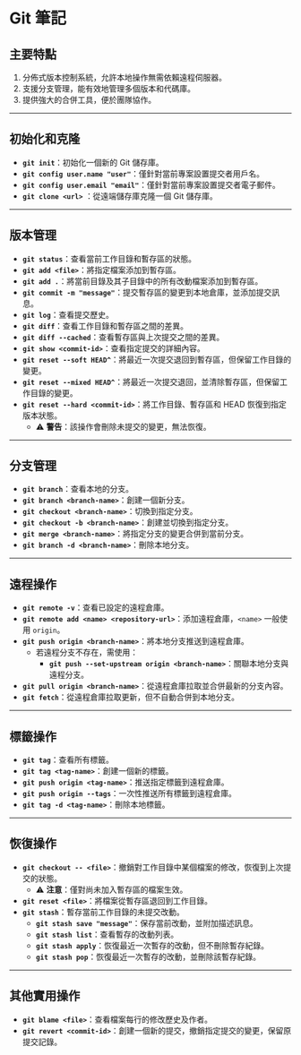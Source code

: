 # **Git 筆記**

## **主要特點**
1. 分佈式版本控制系統，允許本地操作無需依賴遠程伺服器。
2. 支援分支管理，能有效地管理多個版本和代碼庫。
3. 提供強大的合併工具，便於團隊協作。

---

## **初始化和克隆**
- **`git init`**：初始化一個新的 Git 儲存庫。  
- **`git config user.name "user"`**：僅針對當前專案設置提交者用戶名。  
- **`git config user.email "email"`**：僅針對當前專案設置提交者電子郵件。  
- **`git clone <url>`** ：從遠端儲存庫克隆一個 Git 儲存庫。

---

## **版本管理**
- **`git status`**：查看當前工作目錄和暫存區的狀態。  
- **`git add <file>`**：將指定檔案添加到暫存區。  
- **`git add .`**：將當前目錄及其子目錄中的所有改動檔案添加到暫存區。  
- **`git commit -m "message"`**：提交暫存區的變更到本地倉庫，並添加提交訊息。  
- **`git log`**：查看提交歷史。  
- **`git diff`**：查看工作目錄和暫存區之間的差異。  
- **`git diff --cached`**：查看暫存區與上次提交之間的差異。  
- **`git show <commit-id>`**：查看指定提交的詳細內容。  
- **`git reset --soft HEAD^`**：將最近一次提交退回到暫存區，但保留工作目錄的變更。  
- **`git reset --mixed HEAD^`**：將最近一次提交退回，並清除暫存區，但保留工作目錄的變更。  
- **`git reset --hard <commit-id>`**：將工作目錄、暫存區和 HEAD 恢復到指定版本狀態。  
  - ⚠ **警告**：該操作會刪除未提交的變更，無法恢復。

---

## **分支管理**
- **`git branch`**：查看本地的分支。  
- **`git branch <branch-name>`**：創建一個新分支。  
- **`git checkout <branch-name>`**：切換到指定分支。  
- **`git checkout -b <branch-name>`**：創建並切換到指定分支。  
- **`git merge <branch-name>`**：將指定分支的變更合併到當前分支。  
- **`git branch -d <branch-name>`**：刪除本地分支。  

---

## **遠程操作**
- **`git remote -v`**：查看已設定的遠程倉庫。  
- **`git remote add <name> <repository-url>`**：添加遠程倉庫，`<name>` 一般使用 `origin`。  
- **`git push origin <branch-name>`**：將本地分支推送到遠程倉庫。  
  - 若遠程分支不存在，需使用：  
    - **`git push --set-upstream origin <branch-name>`**：關聯本地分支與遠程分支。  
- **`git pull origin <branch-name>`**：從遠程倉庫拉取並合併最新的分支內容。  
- **`git fetch`**：從遠程倉庫拉取更新，但不自動合併到本地分支。  

---

## **標籤操作**
- **`git tag`**：查看所有標籤。  
- **`git tag <tag-name>`**：創建一個新的標籤。  
- **`git push origin <tag-name>`**：推送指定標籤到遠程倉庫。  
- **`git push origin --tags`**：一次性推送所有標籤到遠程倉庫。  
- **`git tag -d <tag-name>`**：刪除本地標籤。  

---

## **恢復操作**
- **`git checkout -- <file>`**：撤銷對工作目錄中某個檔案的修改，恢復到上次提交的狀態。  
  - ⚠ **注意**：僅對尚未加入暫存區的檔案生效。  
- **`git reset <file>`**：將檔案從暫存區退回到工作目錄。  
- **`git stash`**：暫存當前工作目錄的未提交改動。  
  - **`git stash save "message"`**：保存當前改動，並附加描述訊息。  
  - **`git stash list`**：查看暫存的改動列表。  
  - **`git stash apply`**：恢復最近一次暫存的改動，但不刪除暫存紀錄。  
  - **`git stash pop`**：恢復最近一次暫存的改動，並刪除該暫存紀錄。

---

## **其他實用操作**
- **`git blame <file>`**：查看檔案每行的修改歷史及作者。  
- **`git revert <commit-id>`**：創建一個新的提交，撤銷指定提交的變更，保留原提交記錄。  
